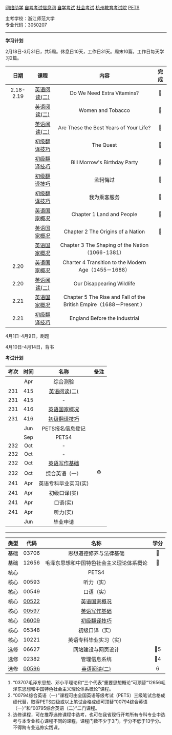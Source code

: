 [网络助学](https://zhejiang.zikao365.com)
[自考考试信息网](https://zk.zjzs.net/)
[自学考试](https://www.zjzs.net/moban/index/2c9081f061d15b160161d1661f040016_tree.html)
[社会考试](https://www.zjzs.net/moban/index/2c9081f061d15b160161d1664ccd0018_tree.html)
[杭州教育考试院](http://www.hzjyksy.cn/)
[PETS](https://pets.neea.edu.cn/)

主考学校：浙江师范大学<br/>
专业代码：3050207

<a-countdown name="下一次考试" date="2023-4-15"></a-countdown>

<a-remind message="PETS报名信息登记" start="2023-5-15" end="2023-7-1"></a-remind>

---

**学习计划**

2月18日-3月31日，共5周。休息日10天，工作日31天。周末10篇，工作日每天学习2篇。

|日期|课程|内容|完成|
|:----------:|:----------:|:----------:|:----------:|
|2.18-2.19|[英语阅读(二)](00596.md)|Do We Need Extra Vitamins?|🙆|
||[英语阅读(二)](00596.md)|Women and Tobacco|🙆|
||[英语阅读(二)](00596.md)|Are These the Best Years of Your Life?|🙆|
||[初级翻译技巧](06009.md)|The Quest|🙆|
||[初级翻译技巧](06009.md)|Bill Morrow's Birthday Party|🙆|
||[初级翻译技巧](06009.md)|孟轲悔过|🙆|
||[初级翻译技巧](06009.md)|我为乘客服务|🙆|
||[英语国家概况](00522.md)|Chapter 1 Land and People|🙆|
||[英语国家概况](00522.md)|Chapter 2 The Origins of a Nation|🙆|
||[英语国家概况](00522.md)|Chapter 3 The Shaping of the Nation（1066-1381）||
|2.20|[英语国家概况](00522.md)|Charter 4 Transition to the Modern Age（1455－1688）||
|2.20|[英语阅读(二)](00596.md)|Our Disappearing Wildlife||
|2.21|[英语国家概况](00522.md)|Chapter 5 The Rise and Fall of the British Empire（1688－Present ）||
|2.21|[初级翻译技巧](06009.md)|England Before the Industrial|

4月1日-4月9日，刷题

4月10日-4月14日，背书

**考试计划**

|考次|时间|名称|备注|
|:----------:|:----------:|:----------:|:----------:|
||Apr|综合测验||
|231|415|[英语阅读(二)](00596.md)||
|231|415|-||
|231|416|[英语国家概况](00522.md)||
|231|416|[初级翻译技巧](06009.md)||
||Jun|PETS报名信息登记||
||Sep|PETS4||
|232|Oct|-||
|232|Oct|-||
|232|Oct|[英语写作基础](00597.md)||
|232|Oct|综合英语（一）|⛑|
|241|Apr|英语专科毕业实习(实)||
|241|Apr|初级口译(实)||
|241|Apr|口语(实)||
|241|Apr|听力(实)||
||Jun|毕业申请||

---

|类型|代码|名称|学分|
|:----------:|:----------:|:----------:|:----------:|
|基础|03706|思想道德修养与法律基础|🥇|
|基础|12656|毛泽东思想和中国特色社会主义理论体系概论|🥇|
|核心||PETS4| |
|核心|00593|听力（实）| |
|核心|00549|口语（实）| |
|核心|[00522](00522.md)|[英语国家概况](00522.md)| |
|核心|[00597](00597.md)|[英语写作基础](00597.md)| |
|核心|[06009](06009.md)|[初级翻译技巧](06009.md)| |
|核心|05348|初级口译（实）| |
|核心|10221|英语专科毕业实习（实）| |
|选修|06627|网站建设与网页设计|🥇5|
|选修|02382|管理信息系统|🥇4|
|选修|[00596](00596.md)|[英语阅读(二)](00596.md)|6|

1. “03707毛泽东思想、邓小平理论和“三个代表”重要思想概论”可顶替“12656毛泽东思想和中国特色社会主义理论体系概论”课程。
2. “00794综合英语（一）”课程可由全国英语等级考试（PETS）三级笔试合格成绩代替，取得PETS四级或以上笔试合格成绩可顶替“00794综合英语（一）”和“00795综合英语（二）”二门课程。
3. 选修课程，可在推荐选修课程中选考，也可在我省现行开考所有专科专业中选考与本专业核心课程不同的课程，课程门数不少于3门，学分不低于13学分。不得跨专业选修实践课。
